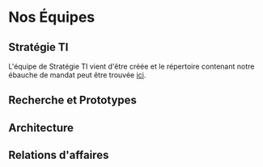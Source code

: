 # Nos Équipes

## Stratégie TI

L'équipe de Stratégie TI vient d'être créée et le répertoire contenant notre ébauche de mandat peut être trouvée [ici](https://github.com/sara-sabr/ITStrategy/blob/master/README.md).

## Recherche et Prototypes

## Architecture

## Relations d'affaires
